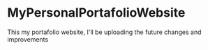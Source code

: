 # MyPersonalPortafolioWebsite
This my portafolio website, I'll be uploading the future changes and improvements
